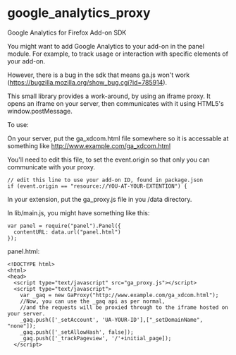 google_analytics_proxy
======================

Google Analytics for Firefox Add-on SDK

You might want to add Google Analytics to your add-on in the panel module. For example, to track usage or interaction with specific elements of your add-on.

However, there is a bug in the sdk that means ga.js won't work (https://bugzilla.mozilla.org/show_bug.cgi?id=785914).

This small library provides a work-around, by using an iframe proxy. It opens an iframe on your server, then communicates with it using HTML5's window.postMessage.

To use:

On your server, put the ga_xdcom.html file somewhere so it is accessable at something like http://www.example.com/ga_xdcom.html

You'll need to edit this file, to set the event.origin so that only you can communicate with your proxy.

    // edit this line to use your add-on ID, found in package.json
    if (event.origin == "resource://YOU-AT-YOUR-EXTENTION") {


In your extension, put the ga_proxy.js file in you /data directory.

In lib/main.js, you might have something like this:

    var panel = require("panel").Panel({
      contentURL: data.url("panel.html")
    });
    
    
panel.html:

    <!DOCTYPE html>
    <html>
    <head>
      <script type="text/javascript" src="ga_proxy.js"></script>
      <script type="text/javascript">
        var _gaq = new GaProxy("http://www.example.com/ga_xdcom.html");
        //Now, you can use the _gaq api as per normal, 
        //and the requests will be proxied through to the iframe hosted on your server.        
        _gaq.push(['_setAccount', 'UA-YOUR-ID'],["_setDomainName", "none"]);
        _gaq.push(['_setAllowHash', false]);
        _gaq.push(['_trackPageview', '/'+initial_page]);
      </script>
      

